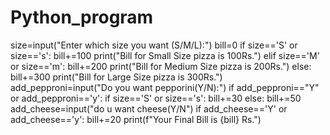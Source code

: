 # Python_program
size=input("Enter which size you want (S/M/L):")
bill=0
if size=='S' or size=='s':
    bill+=100
    print("Bill for Small Size pizza is 100Rs.")
elif size=='M' or size=='m':
    bill+=200
    print("Bill for Medium Size pizza is 200Rs.")
else:
    bill+=300
    print("Bill for Large Size pizza is 300Rs.")
add_pepproni=input("Do you want pepporini(Y/N):")
if add_pepproni=="Y" or add_pepproni=='y':
    if size=='S' or size=='s':
        bill+=30
    else:
        bill+=50
add_cheese=input("do u want cheese(Y/N")
if add_cheese=='Y' or add_cheese=='y':
    bill+=20
print(f"Your Final Bill is {bill} Rs.")
